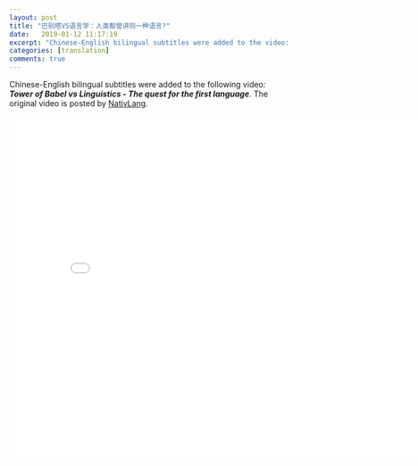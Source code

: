 ```yaml
---
layout: post
title: "巴别塔VS语言学：人类都曾讲同一种语言?"
date:   2019-01-12 11:17:19
excerpt: "Chinese-English bilingual subtitles were added to the video: Tower of Babel vs Linguistics - The quest for the first language." 
categories: [translation]
comments: true
---
```

Chinese-English bilingual subtitles were added to the following video: **_Tower of Babel vs Linguistics - The quest for the first language_**. The original video is posted by [NativLang](https://www.youtube.com/watch?v=YS-QNKYYSTw&t=100s). 

<iframe width="820" height="615" src="//player.bilibili.com/player.html?aid=13727946&cid=22451821&page=1" frameborder="no" allowfullscreen="true"></iframe>


